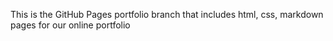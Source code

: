 This is the GitHub Pages portfolio branch that includes html, css, markdown pages for our online portfolio
